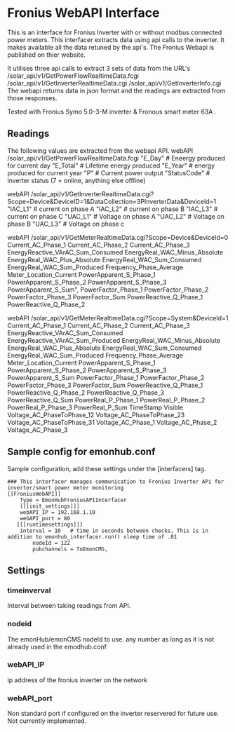 # Fronius WebAPI Interface #

This is an interface for Fronius Inverter with or without modbus connected power meters.
This interfacer extracts data using api calls to the inverter. It makes available all the data retuned by the api's.
The Fronius Webapi is published on thier website.

It utilises three api calls to extract 3 sets of data
from the URL's  /solar_api/v1/GetPowerFlowRealtimeData.fcgi
                /solar_api/v1/GetInverterRealtimeData.cgi
                /solar_api/v1/GetInverterInfo.cgi
The webapi returns data in json format and the readings are extracted from those responses.

Tested with Fronius Symo 5.0-3-M inverter & Fronous smart meter 63A .

## Readings ##

The following values are extracted from the webapi API.
webAPI		/solar_api/v1/GetPowerFlowRealtimeData.fcgi
         "E_Day"   		# Eneergy produced for current day
         "E_Total" 		# Lifetime energy produced
         "E_Year" 		# energy produced for current year
         "P"		# Current power output
         "StatusCode"	# inverter status (7 = online, anything else offline)
	 
webAPI		/solar_api/v1/GetInverterRealtimeData.cgi?Scope=Device&DeviceID=1&DataCollection=3PInverterData&DeviceId=1
         "IAC_L1" 		# current on phase A
         "IAC_L2" 		# current on phase B
         "IAC_L3" 		# current on phase C
         "UAC_L1" 		# Voltage on phase A
         "UAC_L2" 		# Voltage on phase B
         "UAC_L3" 		# Voltage on phase c
	 
webAPI	/solar_api/v1/GetMeterRealtimeData.cgi?Scope=Device&DeviceId=0
	Current_AC_Phase_1
	Current_AC_Phase_2
	Current_AC_Phase_3
	EnergyReactive_VArAC_Sum_Consumed
	EnergyReal_WAC_Minus_Absolute
    	EnergyReal_WAC_Plus_Absolute
	EnergyReal_WAC_Sum_Consumed
	EnergyReal_WAC_Sum_Produced
	Frequency_Phase_Average
	Meter_Location_Current
	PowerApparent_S_Phase_1
	PowerApparent_S_Phase_2
	PowerApparent_S_Phase_3
	PowerApparent_S_Sum",
    	PowerFactor_Phase_1
	PowerFactor_Phase_2
	PowerFactor_Phase_3
	PowerFactor_Sum
	PowerReactive_Q_Phase_1
	PowerReactive_Q_Phase_2
 
webAPI	/solar_api/v1/GetMeterRealtimeData.cgi?Scope=System&DeviceId=1
	Current_AC_Phase_1
	Current_AC_Phase_2
	Current_AC_Phase_3
	EnergyReactive_VArAC_Sum_Consumed
	EnergyReactive_VArAC_Sum_Produced
	EnergyReal_WAC_Minus_Absolute
	EnergyReal_WAC_Plus_Absolute
	EnergyReal_WAC_Sum_Consumed
	EnergyReal_WAC_Sum_Produced
	Frequency_Phase_Average
	Meter_Location_Current
	PowerApparent_S_Phase_1
	PowerApparent_S_Phase_2
	PowerApparent_S_Phase_3
	PowerApparent_S_Sum
	PowerFactor_Phase_1
	PowerFactor_Phase_2
	PowerFactor_Phase_3
	PowerFactor_Sum
	PowerReactive_Q_Phase_1
	PowerReactive_Q_Phase_2
	PowerReactive_Q_Phase_3
	PowerReactive_Q_Sum
	PowerReal_P_Phase_1
	PowerReal_P_Phase_2
	PowerReal_P_Phase_3
	PowerReal_P_Sum
	TimeStamp
	Visible
	Voltage_AC_PhaseToPhase_12
	Voltage_AC_PhaseToPhase_23
	Voltage_AC_PhaseToPhase_31
	Voltage_AC_Phase_1
	Voltage_AC_Phase_2
	Voltage_AC_Phase_3


## Sample config for emonhub.conf ##

Sample configuration, add these settings under the [interfacers] tag.   

```
### This interfacer manages communication to Fronius Inverter APi for inverter/smart power meter monitoring
[[FroniusWebAPI]]
    Type = EmonHubFroniusAPIInterfacer
    [[[init_settings]]]
	webAPI_IP = 192.168.1.10
	webAPI_port = 80
   [[[runtimesettings]]]
	interval = 10   # time in seconds between checks, This is in addition to emonhub_interfacer.run() sleep time of .01
        nodeId = 122
        pubchannels = ToEmonCMS,

```

## Settings ##

### timeinverval ###
Interval between taking readings from API.  

### nodeid ###
The emonHub/emonCMS nodeId to use. any number as long as it is not already used in the emodhub.conf

### webAPI_IP ###
ip address of the fronius inverter on the network

### webAPI_port ###
Non standard port if configured on the inverter reservered for future use. Not currently implemented. 
